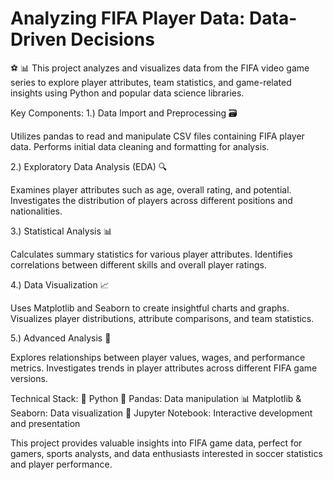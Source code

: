 # Analyzing FIFA Player Data: Data-Driven Decisions

 ⚽ 📊  This project analyzes and visualizes data from the FIFA video game series to explore player attributes, team statistics, and game-related insights using Python and popular data science libraries.

Key Components:
1.) Data Import and Preprocessing 🗃️

Utilizes pandas to read and manipulate CSV files containing FIFA player data.
Performs initial data cleaning and formatting for analysis.

2.) Exploratory Data Analysis (EDA) 🔍

Examines player attributes such as age, overall rating, and potential.
Investigates the distribution of players across different positions and nationalities.

3.) Statistical Analysis 📊

Calculates summary statistics for various player attributes.
Identifies correlations between different skills and overall player ratings.

4.) Data Visualization 📈

Uses Matplotlib and Seaborn to create insightful charts and graphs.
Visualizes player distributions, attribute comparisons, and team statistics.

5.) Advanced Analysis 🧩

Explores relationships between player values, wages, and performance metrics.
Investigates trends in player attributes across different FIFA game versions.

Technical Stack:
🐍 Python
📑 Pandas: Data manipulation
📊 Matplotlib & Seaborn: Data visualization
📓 Jupyter Notebook: Interactive development and presentation

This project provides valuable insights into FIFA game data, perfect for gamers, sports analysts, and data enthusiasts interested in soccer statistics and player performance.
